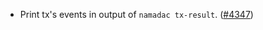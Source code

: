 - Print tx's events in output of `namadac tx-result`.
  ([\#4347](https://github.com/anoma/namada/pull/4347))